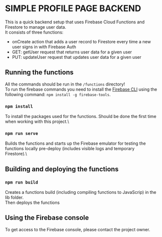 # SIMPLE PROFILE PAGE BACKEND

This is a quick backend setup that uses Firebase Cloud Functions and Firestore to manage user data.\
It consists of three functions: 
- onCreate action that adds a user record to Firestore every time a new user signs in with Firebase Auth
- GET: getUser request that returns user data for a given user
- PUT: updateUser request that updates user data for a given user

## Running the functions

All the commands should be run in the `/functions` directory!\
To run the firebase commands you need to install the [Firebase CLI](https://firebase.google.com/docs/cli#setup_update_cli) using the following command: `npm install -g firebase-tools`.

### `npm install`

To install the packages used for the functions. Should be done the first time when working with this project.\

### `npm run serve`

Builds the functions and starts up the Firebase emulator for testing the functions locally pre-deploy (includes visible logs and temporary Firestore).\

## Building and deploying the functions 

### `npm run build`

Creates a functions build (including compiling functions to JavaScrip) in the lib folder.\
Then deploys the functions

## Using the Firebase console

To get access to the Firebase console, please contact the project owner.
